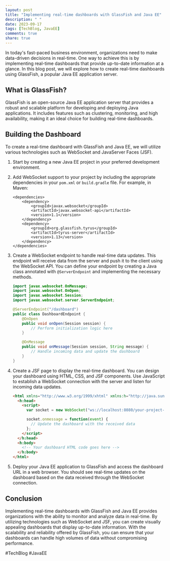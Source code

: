 ```yaml
---
layout: post
title: "Implementing real-time dashboards with GlassFish and Java EE"
description: " "
date: 2023-09-17
tags: [TechBlog, JavaEE]
comments: true
share: true
---
```


In today's fast-paced business environment, organizations need to make data-driven decisions in real-time. One way to achieve this is by implementing real-time dashboards that provide up-to-date information at a glance. In this blog post, we will explore how to create real-time dashboards using GlassFish, a popular Java EE application server.

## What is GlassFish?

GlassFish is an open-source Java EE application server that provides a robust and scalable platform for developing and deploying Java applications. It includes features such as clustering, monitoring, and high availability, making it an ideal choice for building real-time dashboards.

## Building the Dashboard

To create a real-time dashboard with GlassFish and Java EE, we will utilize various technologies such as WebSocket and JavaServer Faces (JSF). 

1. Start by creating a new Java EE project in your preferred development environment.
2. Add WebSocket support to your project by including the appropriate dependencies in your `pom.xml` or `build.gradle` file. For example, in Maven:

   ```
   <dependencies>
       <dependency>
           <groupId>javax.websocket</groupId>
           <artifactId>javax.websocket-api</artifactId>
           <version>1.1</version>
       </dependency>
       <dependency>
           <groupId>org.glassfish.tyrus</groupId>
           <artifactId>tyrus-server</artifactId>
           <version>1.13</version>
       </dependency>
   </dependencies>
   ```

3. Create a WebSocket endpoint to handle real-time data updates. This endpoint will receive data from the server and push it to the client using the WebSocket API. You can define your endpoint by creating a Java class annotated with `@ServerEndpoint` and implementing the necessary methods.

   ```java
   import javax.websocket.OnMessage;
   import javax.websocket.OnOpen;
   import javax.websocket.Session;
   import javax.websocket.server.ServerEndpoint;
   
   @ServerEndpoint("/dashboard")
   public class DashboardEndpoint {
       @OnOpen
       public void onOpen(Session session) {
           // Perform initialization logic here
       }
   
       @OnMessage
       public void onMessage(Session session, String message) {
           // Handle incoming data and update the dashboard
       }
   }
   ```

4. Create a JSF page to display the real-time dashboard. You can design your dashboard using HTML, CSS, and JSF components. Use JavaScript to establish a WebSocket connection with the server and listen for incoming data updates.

   ```html
   <html xmlns="http://www.w3.org/1999/xhtml" xmlns:h="http://java.sun.com/jsf/html">
     <h:head>
       <script>
         var socket = new WebSocket("ws://localhost:8080/your-project-name/dashboard");
   
         socket.onmessage = function(event) {
           // Update the dashboard with the received data
         };
       </script>
     </h:head>
     <h:body>
       <!-- Your dashboard HTML code goes here -->
     </h:body>
   </html>
   ```

5. Deploy your Java EE application to GlassFish and access the dashboard URL in a web browser. You should see real-time updates on the dashboard based on the data received through the WebSocket connection.

## Conclusion

Implementing real-time dashboards with GlassFish and Java EE provides organizations with the ability to monitor and analyze data in real-time. By utilizing technologies such as WebSocket and JSF, you can create visually appealing dashboards that display up-to-date information. With the scalability and reliability offered by GlassFish, you can ensure that your dashboards can handle high volumes of data without compromising performance.

#TechBlog #JavaEE